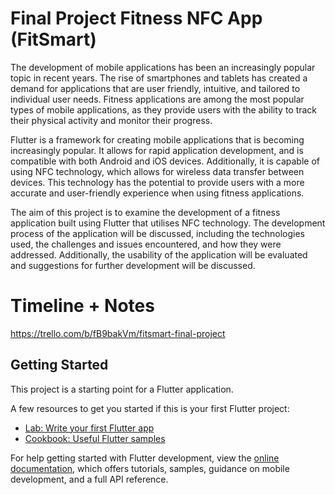 # Final Project Fitness NFC App (FitSmart)

The development of mobile applications has been an increasingly popular topic in recent years. The rise of smartphones and tablets has created a demand for applications that are user friendly, intuitive, and tailored to individual user needs. Fitness applications are among the most popular types of mobile applications, as they provide users with the ability to track their physical activity and monitor their progress.

Flutter is a framework for creating mobile applications that is becoming increasingly popular. It allows for rapid application development, and is compatible with both Android and iOS devices. Additionally, it is capable of using NFC technology, which allows for wireless data transfer between devices. This technology has the potential to provide users with a more accurate and user-friendly experience when using fitness applications.

The aim of this project is to examine the development of a fitness application built using Flutter that utilises NFC technology. The development process of the application will be discussed, including the technologies used, the challenges and issues encountered, and how they were addressed. Additionally, the usability of the application will be evaluated and suggestions for further development will be discussed.

# Timeline + Notes
https://trello.com/b/fB9bakVm/fitsmart-final-project

## Getting Started

This project is a starting point for a Flutter application.

A few resources to get you started if this is your first Flutter project:

- [Lab: Write your first Flutter app](https://docs.flutter.dev/get-started/codelab)
- [Cookbook: Useful Flutter samples](https://docs.flutter.dev/cookbook)

For help getting started with Flutter development, view the
[online documentation](https://docs.flutter.dev/), which offers tutorials,
samples, guidance on mobile development, and a full API reference.
